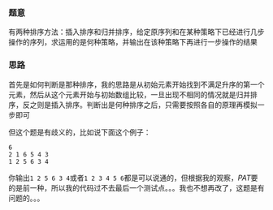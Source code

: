 ### 题意
有两种排序方法：插入排序和归并排序，给定原序列和在某种策略下已经进行几步操作的序列，求运用的是何种策略，并输出在该种策略下再进行一步操作的结果

### 思路
首先是如何判断是那种排序，我的思路是从初始元素开始找到不满足升序的第一个元素，然后从这个元素开始与初始数组比较，一旦出现不相同的情况就是归并排序，反之则是插入排序。判断出是何种排序之后，只需要按照各自的原理再模拟一步即可

但这个题是有歧义的，比如说下面这个例子：

```
6
2 1 6 5 4 3
1 2 5 6 3 4
```

你输出`1 2 5 6 3 4`或者`1 2 3 4 5 6`都是可以说通的，但根据我的观察，$PAT$要的是前一种，所以我的代码过不去最后一个测试点。。。我也不想再改了，这题是有问题的。。。